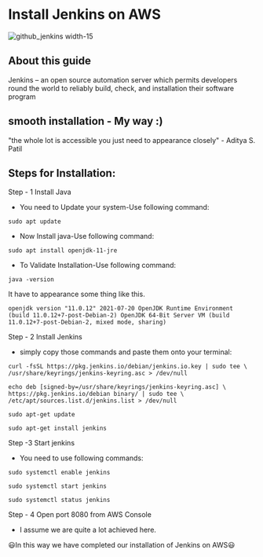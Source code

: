 # Install Jenkins on AWS

 ![github_jenkins width-15](https://github.com/adityap7/Markdown-Repo_/assets/6860928/8c3b165a-ca2c-4af7-9eaa-051ebf3dfcee)

## About this guide
Jenkins – an open source automation server which permits developers round the world to reliably build, check, and installation their software program

## smooth installation - My way :)
"the whole lot is accessible you just need to appearance closely" - Aditya S. Patil

## Steps for Installation:
Step - 1 Install Java
  - You need to Update your system-Use following command:
  
  ```
  sudo apt update
  ```
  - Now Install java-Use following command:
  ```
  sudo apt install openjdk-11-jre
  ```
  - To Validate Installation-Use following command:
  ```
  java -version
  ```
  It have to appearance some thing like this.
  ```
  openjdk version "11.0.12" 2021-07-20 OpenJDK Runtime Environment (build 11.0.12+7-post-Debian-2) OpenJDK 64-Bit Server VM (build          11.0.12+7-post-Debian-2, mixed mode, sharing)
  ```
Step - 2 Install Jenkins
  - simply copy those commands and paste them onto your terminal:
  ```
  curl -fsSL https://pkg.jenkins.io/debian/jenkins.io.key | sudo tee \   /usr/share/keyrings/jenkins-keyring.asc > /dev/null
  ```
  ```
  echo deb [signed-by=/usr/share/keyrings/jenkins-keyring.asc] \   https://pkg.jenkins.io/debian binary/ | sudo tee \                       /etc/apt/sources.list.d/jenkins.list > /dev/null
  ```
  ```
  sudo apt-get update
  ```
  ```
  sudo apt-get install jenkins
  ```
Step -3 Start jenkins
  - You need to use following commands:
  ```
  sudo systemctl enable jenkins
  ```
  ```
  sudo systemctl start jenkins
  ```
  ```
  sudo systemctl status jenkins
  ```
Step - 4 Open port 8080 from AWS Console
  - I assume we are quite a lot achieved here.

:smiley:In this way we have completed our installation of Jenkins on AWS:smiley:




  
